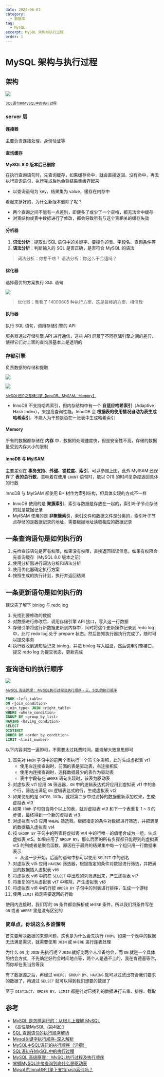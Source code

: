 ```yaml
---
date: 2024-06-03
category:
  - 数据库
tag:
  - MySQL
excerpt: MySQL 架构与执行过程
order: 1
---
```


# MySQL 架构与执行过程

## 架构

![](./md.assets/mysql_structure.png)

<small>[SQL语句在MySQL中的执行过程](https://javaguide.cn/database/mysql/how-sql-executed-in-mysql.html)</small>

### server 层

#### 连接器

主要负责连接处理、身份验证等

#### 查询缓存

**MySQL 8.0 版本后已删除**

在执行查询语句时，先查询缓存，如果缓存命中，就会直接返回，没有命中，再去执行查询语句，执行完成后也会将结果集缓存起来

- 以查询语句为 key，结果集为 value，缓存在内存中

看起来挺好的，为什么新版本删除了呢？

- 两个查询之间不能有一点差别，即便多了或少了一个空格，都无法命中缓存
- 对表结构或表中数据进行了修改，都会导致所有与这个表相关的缓存失效

#### 分析器

1. **词法分析**：提取出 SQL 语句中的关键字、要操作的表、字段名、查询条件等
2. **语法分析**：判断输入的 SQL 是否正确，是否符合 MySQL 的语法

> 词法分析：你想干啥？
> 语法分析：你这么干合适吗？

#### 优化器

选择最优的方案执行 SQL 语句

![](./md.assets/dr_strange.jpg)

> 优化器：我看了 14000605 种执行方案，这是最棒的方案，相信我

#### 执行器

执行 SQL 语句，调用存储引擎的 API

服务器通过存储引擎 API 进行通信，这些 API 屏蔽了不同存储引擎之间的差异，使得它们对上面的查询层基本上是透明的

### 存储引擎

负责数据的存储和提取

![](./md.assets/all_engines.png)

![](./md.assets/engines.png)

<small>[MySQL进阶之存储引擎【InnoDB、MySAM、Memory】](https://blog.csdn.net/weixin_53041251/article/details/124241047)</small>

- InnoDB 不支持哈希索引，但内存结构中有一个 **自适应哈希索引**（Adaptive Hash Index），来提高查询性能。InnoDB 会 **根据表的使用情况自动为表生成哈希索引**，不能人为干预是否在一张表中生成哈希索引

#### Memory

所有的数据都存储在 **内存** 中，数据的处理速度快，但是安全性不高，存储的数据量受到内存大小的限制

#### InnoDB 与 MylSAM

主要差别在 **事务支持、外键、锁粒度、索引**，可以参照上图，此外 MylSAM 还保存了 **表的总行数**，意味着在使用 `COUNT` 语句时，能以 O(1) 的时间复杂度返回具体的行数

InnoDB 与 MyISAM 都使用 B+ 树作为索引结构，但具体实现的方式不一样

- InnoDB 使用的是 **聚簇索引**，索引与数据是存放在一起的，索引叶子节点存储的就是数据记录
- MyISAM 使用的是 **非聚簇索引**，索引文件和数据文件是分离的，索引叶子节点存储的是数据记录的地址，需要根据地址读取相应的数据记录

## 一条查询语句是如何执行的

1. 先检查该语句是否有权限，如果没有权限，直接返回错误信息，如果有权限会先查询缓存（MySQL 8.0 版本之前）
2. 使用分析器进行词法分析和语法分析
3. 使用优化器确定执行方案
4. 按照生成的执行计划，执行并返回结果

## 一条更新语句是如何执行的

建议先了解下 binlog 与 redo log

1. 先找到要修改的数据
2. 对数据进行修改后，调用存储引擎 API 接口，写入这一行数据
3. 存储引擎将这行新数据更新到内存中，同时将这个更新操作记录到 redo log 中，此时 redo log 处于 prepare 状态。然后告知执行器执行完成了，随时可以提交事务
4. 执行器收到通知后记录 binlog，并把 binlog 写入磁盘，然后调用引擎接口，提交 redo log 为提交状态，更新完成

## 查询语句的执行顺序

![](./md.assets/query_order.png)

<small>[MySQL 高级原理： MySQL执行过程及执行顺序 - 三、SQL的执行顺序](https://blog.csdn.net/wy971744839/article/details/130334447)</small>

```sql
FROM <left_table>
ON <join_condition>
<join_type> JOIN <right_table>
WHERE <where_condition>
GROUP BY <group_by_list>
HAVING <having_condition>
SELECT
DISTINCT
ORDER BY <order_by_condition>
LIMIT <limit_number>
```

以下内容浏览一遍即可，不需要太过耗费时间，能理解大致意思即可

1. 首先对 `FROM` 子句中的前两个表执行一个笛卡尔乘积，此时生成虚拟表 vt1
    - 使用左连接查询时，前面的表是驱动表，右连接相反
    - 使用内连接查询时，选择数据最少的表作为驱动表
    - 表中字段有在 `WHERE` 语句出现时，该表为驱动表
2. 对虚拟表 vt1 应用 `ON` 筛选器，`ON` 中的逻辑表达式将应用到虚拟表 vt1 中的各个行，筛选出满足 `ON` 逻辑表达式的行，生成虚拟表 vt2
3. 如果使用的是 `OUTER JOIN`，就将第二步中过滤掉的数据重新添加过来，生成虚拟表 vt3
4. 如果 `FROM` 子句包含两个以上的表，就对虚拟表 vt3 和下一个表重复 1 ~ 3 的步骤，最终得到一个新的虚拟表 vt3
5. 对虚拟表 vt3 应用 `WHERE` 筛选器。根据指定的条件对数据进行筛选，并把满足的数据插入虚拟表 vt4
6. 按 `GROUP BY` 子句中的列表将虚拟表 vt4 中的行唯一的值组合成为一组，生成虚拟表 vt5。如果应用了 `GROUP BY`，那么后面的所有步骤都只能得到的虚拟表 vt5 的列或者是聚合函数。原因在于最终的结果集中每一个组只用一行数据来表示
    - 从这一步开始，后面的语句中都可以使用 `SELECT` 中的别名
7. 对虚拟表 vt5 应用 `HAVING` 筛选器，根据指定的条件对数据进行筛选，并把满足的数据插入虚拟表 vt6
8. 将虚拟表 vt6 中的在 `SELECT` 中出现的列筛选出来，产生虚拟表 vt7
9. 将重复的行从虚拟表 vt7 中移除，产生虚拟表 vt8
10. 将虚拟表 vt8 中的行按 `ORDER BY` 子句中的列表进行排序，生成一个游标
11. 使用 `LIMIT` 指定需要返回的行数

使用内连接时，我们写的 `ON` 条件都会解析成 `WHERE` 条件，所以我们将条件写在 `ON` 或者 `WHERE` 里是没有区别的

### 简单点，你说这么多谁懂啊

首先要解决数据的来源问题，这也是为什么会先执行 `FROM`。如果一个表中的数据无法满足需求，就需要使用 `JOIN` 或 `WHERE` 进行连表处理

为什么 `ON` 比 `JOIN` 先执行呢？`JOIN` 就好比两个人准备约会，而 `ON` 就是一个具体的约会方式，不先确定好约会时间地点等，两个人是遇不上的，我在肯德基等你，而你却在麦当劳等我

有了数据源之后，再经过 `WHERE`、`GROUP BY`、`HAVING` 就可以过滤出符合我们要求的数据了，再通过 `SELECT` 就可以得到我们想要的数据了

至于 `DISTINCT`、`ORDER BY`、`LIMIT` 都是针对已找到的数据进行去重、排序、截取

## 参考

- [MySQL 是怎样运行的：从根儿上理解 MySQL](https://juejin.cn/book/6844733769996304392)
- 《高性能MySQL（第4版）》
- [SQL 查询语句的执行顺序解析](https://learnku.com/articles/35655)
- [Mysql关键字执行顺序-深入解析](https://developer.aliyun.com/article/1131899)
- [MySQL中SQL语句的执行顺序（详细）](https://www.cnblogs.com/antLaddie/p/17175396.html)
- [SQL语句在MySQL中的执行过程](https://javaguide.cn/database/mysql/how-sql-executed-in-mysql.html)
- [MySQL 高级原理： MySQL执行过程及执行顺序](https://blog.csdn.net/wy971744839/article/details/130334447)
- [掌握MySQL连接查询到底什么是驱动表](https://www.cnblogs.com/sy270321/p/12760211.html)
- [Mysql 的InnoDB引擎下支持hash索引吗？](https://blog.csdn.net/w1014074794/article/details/105617884)
